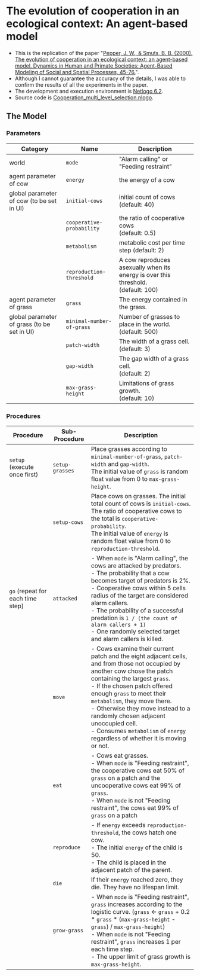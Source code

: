 # The evolution of cooperation in an ecological context: An agent-based model

- This is the replication of the paper "[Pepper, J. W., & Smuts, B. B. (2000). The evolution of cooperation in an ecological context: an agent-based model. Dynamics in Human and Primate Societies: Agent-Based Modeling of Social and Spatial Processes, 45-76.](https://www.researchgate.net/publication/247870731_The_evolution_of_cooperation_in_an_ecological_context_An_agent-based_model)".
- Although I cannot guarantee the accuracy of the details, I was able to confirm the results of all the experiments in the paper.
- The development and execution environment is [Netlogo 6.2](http://ccl.northwestern.edu/netlogo/).
- Source code is [Cooperation_multi_level_selection.nlogo](https://github.com/mas178/reproduction-of-papers/blob/main/The%20evolution%20of%20cooperation%20in%20an%20ecological%20context%20(An%20agent-based%20model)/Cooperation_multi_level_selection.nlogo).

## The Model

### Parameters

|Category|Name|Description|
|---|---|---|
|world|`mode`|"Alarm calling" or "Feeding restraint"|
|agent parameter of cow|`energy`|the energy of a cow|
|global parameter of cow (to be set in UI)|`initial-cows`|initial count of cows <br/>(default: 40)|
||`cooperative-probability`|the ratio of cooperative cows<br/>(default: 0.5)|
||`metabolism`|metabolic cost per time step (default: 2)|
||`reproduction-threshold`|A cow reproduces asexually when its energy is over this threshold.<br/>(default: 100)|
|agent parameter of grass|`grass`|The energy contained in the grass.|
|global parameter of grass (to be set in UI)|`minimal-number-of-grass`|Number of grasses to place in the world.<br/>(default: 500)|
||`patch-width`|The width of a grass cell.<br/>(default: 3)|
||`gap-width`|The gap width of a grass cell.<br/>(default: 2)|
||`max-grass-height`|Limitations of grass growth.<br/>(default: 10)|

### Procedures

|Procedure|Sub-Procedure|Description|
|---|---|---|
|`setup` (execute once first)|`setup-grasses`|Place grasses according to `minimal-number-of-grass`, `patch-width` and `gap-width`.<br/>The initial value of `grass` is random float value from 0 to `max-grass-height`.|
||`setup-cows`|Place cows on grasses. The initial total count of cows is `initial-cows`. The ratio of cooperative cows to the total is `cooperative-probability`.<br/>The initial value of `energy` is random float value from 0 to `reproduction-threshold`.|
|`go` (repeat for each time step)|`attacked`|- When `mode` is "Alarm calling", the cows are attacked by predators.<br/>- The probability that a cow becomes target of predators is 2%.<br/>- Cooperative cows within 5 cells radius of the target are considered alarm callers.<br/>- The probability of a successful predation is `1 / (the count of alarm callers + 1)`<br/>- One randomly selected target and alarm callers is killed.|
||`move`|- Cows examine their current patch and the eight adjacent cells, and from those not occupied by another cow chose the patch containing the largest `grass`.<br/>- If the chosen patch offered enough `grass` to meet their `metabolism`, they move there.<br/>- Otherwise they move instead to a randomly chosen adjacent unoccupied cell.<br/>- Consumes `metabolism` of `energy` regardless of whether it is moving or not.|
||`eat`|- Cows eat grasses.<br/> - When `mode` is "Feeding restraint", the cooperative cows eat 50% of `grass` on a patch and the uncooperative cows eat 99% of `grass`.<br/>- When `mode` is not "Feeding restraint", the cows eat 99% of `grass` on a patch|
||`reproduce`|- If `energy` exceeds `reproduction-threshold`, the cows hatch one cow.<br/>- The initial `energy` of the child is 50.<br/>- The child is placed in the adjacent patch of the parent.|
||`die`|If their `energy` reached zero, they die. They have no lifespan limit.|
||`grow-grass`|- When `mode` is "Feeding restraint", `grass` increases according to the logistic curve. (`grass` <- `grass` + 0.2 * `grass` * (`max-grass-height` - `grass`) / `max-grass-height`)<br/>- When `mode` is not "Feeding restraint", `grass` increases 1 per each time step.<br/>- The upper limit of grass growth is `max-grass-height`.|
